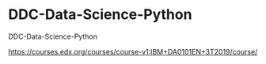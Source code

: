 # DDC-Data-Science-Python
DDC-Data-Science-Python

https://courses.edx.org/courses/course-v1:IBM+DA0101EN+3T2019/course/
